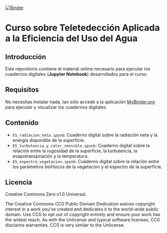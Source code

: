 [![Binder](https://mybinder.org/badge_logo.svg)](https://mybinder.org/v2/gh/BenjMy/Curso-WUE/master)

# Curso sobre Teletedección Aplicada a la Eficiencia del Uso del Agua

## Introducción
Este repositorio contiene el material online necesario para ejecutar los cuadernos digitales (**Jupyter Notebook**) desarrollados para el curso.

## Requisitos
No necesitas instalar nada, tan sólo accede a la aplicación [MyBinder.org](https://mybinder.org/v2/gh/hectornieto/Curso-WUE/HEAD) para ejecutar y visualizar los cuadernos digitales

## Contenido
* `ES_radiacion_neta.ipynb`: Cuaderno digital sobre la radiación neta y la energía disponible de la superficie.
* `ES_turbulencia_y_calor_sensible.ipynb`: Cuaderno digital sobre la relación entre la rugosidad de la superficie, la turbulencia, la evapotranspiración y la temperatura.
* `ES_espectro_vegetacion.ipynb`: Cuaderno digital sobre la relación entre los parámetros biofísicos de la vegetación y el espectro de la superficie.

## Licencia
Creative Commons Zero v1.0 Universal.

The Creative Commons CC0 Public Domain Dedication waives copyright interest 
in a work you've created and dedicates it to the world-wide public domain. 
Use CC0 to opt out of copyright entirely and ensure your work has the widest 
reach. As with the Unlicense and typical software licenses, CC0 disclaims 
warranties. CC0 is very similar to the Unlicense.
